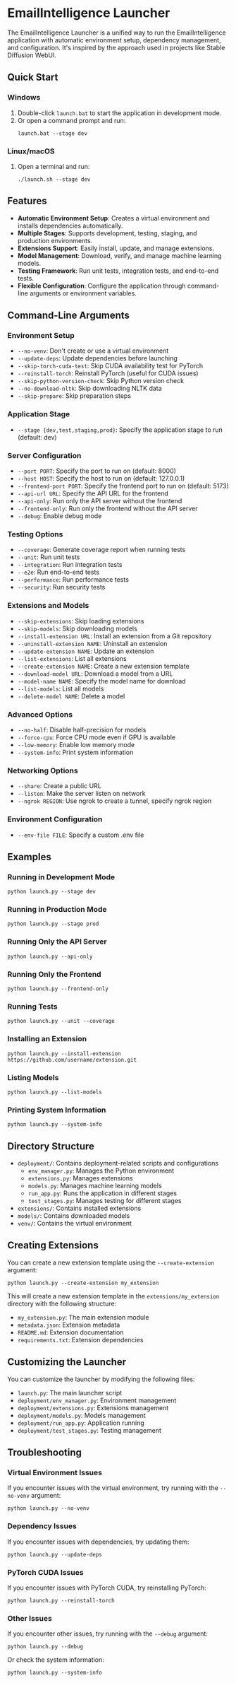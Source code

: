 # EmailIntelligence Launcher

The EmailIntelligence Launcher is a unified way to run the EmailIntelligence application with automatic environment setup, dependency management, and configuration. It's inspired by the approach used in projects like Stable Diffusion WebUI.

## Quick Start

### Windows

1. Double-click `launch.bat` to start the application in development mode.
2. Or open a command prompt and run:
   ```
   launch.bat --stage dev
   ```

### Linux/macOS

1. Open a terminal and run:
   ```
   ./launch.sh --stage dev
   ```

## Features

- **Automatic Environment Setup**: Creates a virtual environment and installs dependencies automatically.
- **Multiple Stages**: Supports development, testing, staging, and production environments.
- **Extensions Support**: Easily install, update, and manage extensions.
- **Model Management**: Download, verify, and manage machine learning models.
- **Testing Framework**: Run unit tests, integration tests, and end-to-end tests.
- **Flexible Configuration**: Configure the application through command-line arguments or environment variables.

## Command-Line Arguments

### Environment Setup

- `--no-venv`: Don't create or use a virtual environment
- `--update-deps`: Update dependencies before launching
- `--skip-torch-cuda-test`: Skip CUDA availability test for PyTorch
- `--reinstall-torch`: Reinstall PyTorch (useful for CUDA issues)
- `--skip-python-version-check`: Skip Python version check
- `--no-download-nltk`: Skip downloading NLTK data
- `--skip-prepare`: Skip preparation steps

### Application Stage

- `--stage {dev,test,staging,prod}`: Specify the application stage to run (default: dev)

### Server Configuration

- `--port PORT`: Specify the port to run on (default: 8000)
- `--host HOST`: Specify the host to run on (default: 127.0.0.1)
- `--frontend-port PORT`: Specify the frontend port to run on (default: 5173)
- `--api-url URL`: Specify the API URL for the frontend
- `--api-only`: Run only the API server without the frontend
- `--frontend-only`: Run only the frontend without the API server
- `--debug`: Enable debug mode

### Testing Options

- `--coverage`: Generate coverage report when running tests
- `--unit`: Run unit tests
- `--integration`: Run integration tests
- `--e2e`: Run end-to-end tests
- `--performance`: Run performance tests
- `--security`: Run security tests

### Extensions and Models

- `--skip-extensions`: Skip loading extensions
- `--skip-models`: Skip downloading models
- `--install-extension URL`: Install an extension from a Git repository
- `--uninstall-extension NAME`: Uninstall an extension
- `--update-extension NAME`: Update an extension
- `--list-extensions`: List all extensions
- `--create-extension NAME`: Create a new extension template
- `--download-model URL`: Download a model from a URL
- `--model-name NAME`: Specify the model name for download
- `--list-models`: List all models
- `--delete-model NAME`: Delete a model

### Advanced Options

- `--no-half`: Disable half-precision for models
- `--force-cpu`: Force CPU mode even if GPU is available
- `--low-memory`: Enable low memory mode
- `--system-info`: Print system information

### Networking Options

- `--share`: Create a public URL
- `--listen`: Make the server listen on network
- `--ngrok REGION`: Use ngrok to create a tunnel, specify ngrok region

### Environment Configuration

- `--env-file FILE`: Specify a custom .env file

## Examples

### Running in Development Mode

```
python launch.py --stage dev
```

### Running in Production Mode

```
python launch.py --stage prod
```

### Running Only the API Server

```
python launch.py --api-only
```

### Running Only the Frontend

```
python launch.py --frontend-only
```

### Running Tests

```
python launch.py --unit --coverage
```

### Installing an Extension

```
python launch.py --install-extension https://github.com/username/extension.git
```

### Listing Models

```
python launch.py --list-models
```

### Printing System Information

```
python launch.py --system-info
```

## Directory Structure

- `deployment/`: Contains deployment-related scripts and configurations
  - `env_manager.py`: Manages the Python environment
  - `extensions.py`: Manages extensions
  - `models.py`: Manages machine learning models
  - `run_app.py`: Runs the application in different stages
  - `test_stages.py`: Manages testing for different stages
- `extensions/`: Contains installed extensions
- `models/`: Contains downloaded models
- `venv/`: Contains the virtual environment

## Creating Extensions

You can create a new extension template using the `--create-extension` argument:

```
python launch.py --create-extension my_extension
```

This will create a new extension template in the `extensions/my_extension` directory with the following structure:

- `my_extension.py`: The main extension module
- `metadata.json`: Extension metadata
- `README.md`: Extension documentation
- `requirements.txt`: Extension dependencies

## Customizing the Launcher

You can customize the launcher by modifying the following files:

- `launch.py`: The main launcher script
- `deployment/env_manager.py`: Environment management
- `deployment/extensions.py`: Extensions management
- `deployment/models.py`: Models management
- `deployment/run_app.py`: Application running
- `deployment/test_stages.py`: Testing management

## Troubleshooting

### Virtual Environment Issues

If you encounter issues with the virtual environment, try running with the `--no-venv` argument:

```
python launch.py --no-venv
```

### Dependency Issues

If you encounter issues with dependencies, try updating them:

```
python launch.py --update-deps
```

### PyTorch CUDA Issues

If you encounter issues with PyTorch CUDA, try reinstalling PyTorch:

```
python launch.py --reinstall-torch
```

### Other Issues

If you encounter other issues, try running with the `--debug` argument:

```
python launch.py --debug
```

Or check the system information:

```
python launch.py --system-info
```